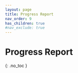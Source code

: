 ```yaml
---
layout: page
title: Progress Report
nav_order: 9
has_children: true
#nav_exclude: true
---
```


# Progress Report
{: .no_toc }